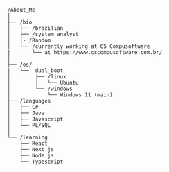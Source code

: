 <table>
  <tr>


    /About_Me
    │
    ├── /bio
    │   ├── /brazilian
    │   ├── /system analyst
    │   │- /Random
    │   └── /currently working at CS Compusoftware
    |       └── at https://www.cscompusoftware.com.br/
    │
    ├── /os/
    |   └──  dual_boot
    │        ├── /linux
    │        │   └── Ubuntu 
    │        └── /windows
    │            └── Windows 11 (main)
    ├── /languages
    │   ├── C#
    │   ├── Java
    │   ├── Javascript
    │   └── PL/SQL
    │
    └── /learning
        ├── React
        ├── Next js 
        ├── Node js 
        └── Typescript
  
  </tr>
</tr>
</table>

